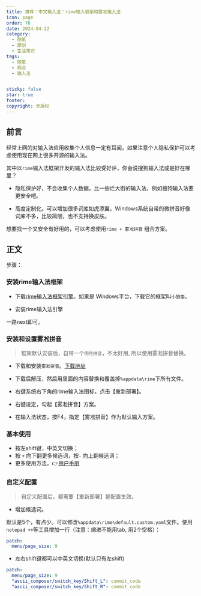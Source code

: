 ```yaml
---
title: 推荐：中文输入法：rime输入框架和雾凇输入法
icon: page
order: 76
date: 2024-04-22
category:
  - 随笔
  - 原创
  - 生活常识
tags:
  - 随笔
  - 观点
  - 输入法


sticky: false
star: true
footer: 
copyright: 无版权
---
```





## 前言 

经常上网的对输入法应用收集个人信息一定有耳闻，如果注意个人隐私保护可以考虑使用现在网上很多开源的输入法。

其中以`rime`输入法框架开发的输入法比较受好评，你会说搜狗输入法或是好在哪里？

- 隐私保护好，不会收集个人数据，比一些烂大街的输入法，例如搜狗输入法要更安全吧。

- 高度定制化。可以增加很多词库如虎添翼。Windows系统自带的微拼音好像词库不多，比较简陋，也不支持换皮肤。

想要找一个又安全有好用的，可以考虑使用`rime + 雾凇拼音` 组合方案。

## 正文

步骤：

### 安装rime输入法框架

- 下载[rime输入法框架引擎](https://rime.im/download/)。如果是 Windows平台，下载它的框架叫`小狼毫`。

- 安装rime输入法引擎

一路next即可。

### 安装和设置雾凇拼音

> 框架默认安装后，自带一个`明月拼音`，不太好用, 所以使用雾凇拼音替换。

- 下载和安装`雾凇拼音`。[下载地址](https://github.com/iDvel/rime-ice)

- 下载后解压，然后用里面的内容替换和覆盖掉`%appdata\rime`下所有文件。
- 右键系统右下角的rime输入法图标，点击【重新部署】。

- 右键设定，勾起【雾凇拼音】方案。
- 在输入法状态，按F4，指定【雾凇拼音】作为默认输入方案。


### 基本使用 

- 按左shift键，中英文切换；
- 按 `+` 向下翻更多候选词，按`-` 向上翻候选词；
- 更多使用方法。👉[用户手册](https://dvel.me/posts/rime-ice/)


### 自定义配置

> 自定义配置后，都需要【重新部署】是配置生效。

- 增加候选词。

默认是5个，有点少。可以修改`%appdata\rime\default.custom.yaml`文件。使用`notepad ++`等工具增加一行（注意：缩进不能用tab, 用2个空格）：

```yaml
patch:
  menu/page_size: 9
```
- 左右shift键都可以中英文切换(默认只有左shift)
```yaml
patch:
  menu/page_size: 9
  "ascii_composer/switch_key/Shift_L": commit_code
  "ascii_composer/switch_key/Shift_R": commit_code 
```






